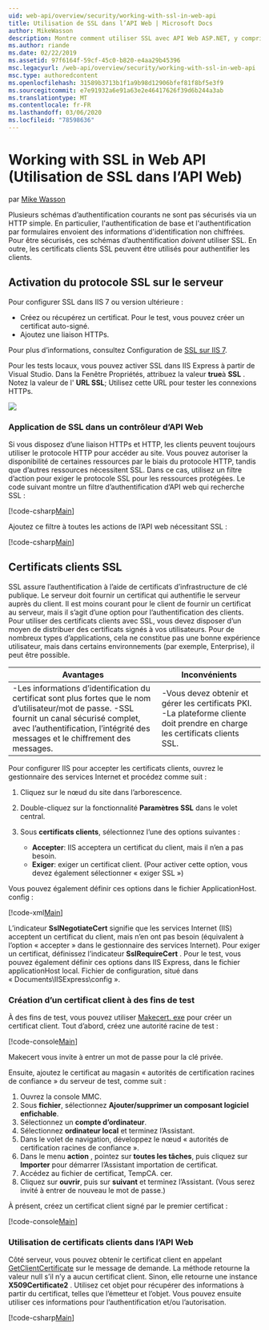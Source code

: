 ```yaml
---
uid: web-api/overview/security/working-with-ssl-in-web-api
title: Utilisation de SSL dans l’API Web | Microsoft Docs
author: MikeWasson
description: Montre comment utiliser SSL avec API Web ASP.NET, y compris l’utilisation de certificats clients SSL.
ms.author: riande
ms.date: 02/22/2019
ms.assetid: 97f6164f-59cf-45c0-b820-e4aa29b45396
msc.legacyurl: /web-api/overview/security/working-with-ssl-in-web-api
msc.type: authoredcontent
ms.openlocfilehash: 31589b3713b1f1a9b98d12906bfef81f8bf5e3f9
ms.sourcegitcommit: e7e91932a6e91a63e2e46417626f39d6b244a3ab
ms.translationtype: MT
ms.contentlocale: fr-FR
ms.lasthandoff: 03/06/2020
ms.locfileid: "78598636"
---
```

# <a name="working-with-ssl-in-web-api"></a>Working with SSL in Web API (Utilisation de SSL dans l’API Web)

par [Mike Wasson](https://github.com/MikeWasson)

Plusieurs schémas d’authentification courants ne sont pas sécurisés via un HTTP simple. En particulier, l'authentification de base et l'authentification par formulaires envoient des informations d'identification non chiffrées. Pour être sécurisés, ces schémas d’authentification *doivent* utiliser SSL. En outre, les certificats clients SSL peuvent être utilisés pour authentifier les clients.

## <a name="enabling-ssl-on-the-server"></a>Activation du protocole SSL sur le serveur

Pour configurer SSL dans IIS 7 ou version ultérieure :

- Créez ou récupérez un certificat. Pour le test, vous pouvez créer un certificat auto-signé.
- Ajoutez une liaison HTTPs.

Pour plus d’informations, consultez Configuration de [SSL sur IIS 7](https://www.iis.net/learn/manage/configuring-security/how-to-set-up-ssl-on-iis).

Pour les tests locaux, vous pouvez activer SSL dans IIS Express à partir de Visual Studio. Dans la Fenêtre Propriétés, attribuez la valeur **true**à **SSL** . Notez la valeur de l' **URL SSL**; Utilisez cette URL pour tester les connexions HTTPs.

![](working-with-ssl-in-web-api/_static/image1.png)

### <a name="enforcing-ssl-in-a-web-api-controller"></a>Application de SSL dans un contrôleur d’API Web

Si vous disposez d’une liaison HTTPs et HTTP, les clients peuvent toujours utiliser le protocole HTTP pour accéder au site. Vous pouvez autoriser la disponibilité de certaines ressources par le biais du protocole HTTP, tandis que d’autres ressources nécessitent SSL. Dans ce cas, utilisez un filtre d’action pour exiger le protocole SSL pour les ressources protégées. Le code suivant montre un filtre d’authentification d’API web qui recherche SSL :

[!code-csharp[Main](working-with-ssl-in-web-api/samples/sample1.cs)]

Ajoutez ce filtre à toutes les actions de l’API web nécessitant SSL :

[!code-csharp[Main](working-with-ssl-in-web-api/samples/sample2.cs)]

## <a name="ssl-client-certificates"></a>Certificats clients SSL

SSL assure l’authentification à l’aide de certificats d’infrastructure de clé publique. Le serveur doit fournir un certificat qui authentifie le serveur auprès du client. Il est moins courant pour le client de fournir un certificat au serveur, mais il s’agit d’une option pour l’authentification des clients. Pour utiliser des certificats clients avec SSL, vous devez disposer d’un moyen de distribuer des certificats signés à vos utilisateurs. Pour de nombreux types d’applications, cela ne constitue pas une bonne expérience utilisateur, mais dans certains environnements (par exemple, Enterprise), il peut être possible.

| Avantages | Inconvénients |
| --- | --- |
| -Les informations d’identification du certificat sont plus fortes que le nom d’utilisateur/mot de passe. -SSL fournit un canal sécurisé complet, avec l’authentification, l’intégrité des messages et le chiffrement des messages. | -Vous devez obtenir et gérer les certificats PKI. -La plateforme cliente doit prendre en charge les certificats clients SSL. |

Pour configurer IIS pour accepter les certificats clients, ouvrez le gestionnaire des services Internet et procédez comme suit :

1. Cliquez sur le nœud du site dans l’arborescence.
2. Double-cliquez sur la fonctionnalité **Paramètres SSL** dans le volet central.
3. Sous **certificats clients**, sélectionnez l’une des options suivantes : 

    - **Accepter**: IIS acceptera un certificat du client, mais il n’en a pas besoin.
    - **Exiger**: exiger un certificat client. (Pour activer cette option, vous devez également sélectionner « exiger SSL »)

Vous pouvez également définir ces options dans le fichier ApplicationHost. config :

[!code-xml[Main](working-with-ssl-in-web-api/samples/sample3.xml)]

L’indicateur **SslNegotiateCert** signifie que les services Internet (IIS) acceptent un certificat du client, mais n’en ont pas besoin (équivalent à l’option « accepter » dans le gestionnaire des services Internet). Pour exiger un certificat, définissez l’indicateur **SslRequireCert** . Pour le test, vous pouvez également définir ces options dans IIS Express, dans le fichier applicationHost local. Fichier de configuration, situé dans « Documents\IISExpress\config ».

### <a name="creating-a-client-certificate-for-testing"></a>Création d’un certificat client à des fins de test

À des fins de test, vous pouvez utiliser [Makecert. exe](/windows/desktop/SecCrypto/makecert) pour créer un certificat client. Tout d’abord, créez une autorité racine de test :

[!code-console[Main](working-with-ssl-in-web-api/samples/sample4.cmd)]

Makecert vous invite à entrer un mot de passe pour la clé privée.

Ensuite, ajoutez le certificat au magasin « autorités de certification racines de confiance » du serveur de test, comme suit :

1. Ouvrez la console MMC.
2. Sous **fichier**, sélectionnez **Ajouter/supprimer un composant logiciel enfichable**.
3. Sélectionnez un **compte d’ordinateur**.
4. Sélectionnez **ordinateur local** et terminez l’Assistant.
5. Dans le volet de navigation, développez le nœud « autorités de certification racines de confiance ».
6. Dans le menu **action** , pointez sur **toutes les tâches**, puis cliquez sur **Importer** pour démarrer l’Assistant importation de certificat.
7. Accédez au fichier de certificat, TempCA. cer.
8. Cliquez sur **ouvrir**, puis sur **suivant** et terminez l’Assistant. (Vous serez invité à entrer de nouveau le mot de passe.)

À présent, créez un certificat client signé par le premier certificat :

[!code-console[Main](working-with-ssl-in-web-api/samples/sample5.cmd)]

### <a name="using-client-certificates-in-web-api"></a>Utilisation de certificats clients dans l’API Web

Côté serveur, vous pouvez obtenir le certificat client en appelant [GetClientCertificate](https://msdn.microsoft.com/library/system.net.http.httprequestmessageextensions.getclientcertificate.aspx) sur le message de demande. La méthode retourne la valeur null s’il n’y a aucun certificat client. Sinon, elle retourne une instance **X509Certificate2** . Utilisez cet objet pour récupérer des informations à partir du certificat, telles que l’émetteur et l’objet. Vous pouvez ensuite utiliser ces informations pour l’authentification et/ou l’autorisation.

[!code-csharp[Main](working-with-ssl-in-web-api/samples/sample6.cs)]
